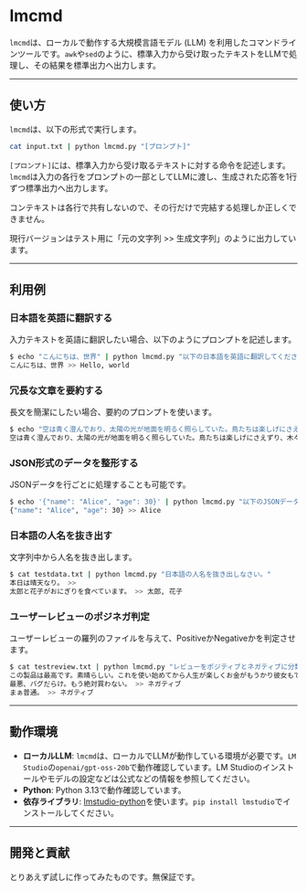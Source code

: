 # lmcmd

`lmcmd`は、ローカルで動作する大規模言語モデル (LLM) を利用したコマンドラインツールです。`awk`や`sed`のように、標準入力から受け取ったテキストをLLMで処理し、その結果を標準出力へ出力します。

-----

## 使い方

`lmcmd`は、以下の形式で実行します。

```bash
cat input.txt | python lmcmd.py "[プロンプト]"
```

`[プロンプト]`には、標準入力から受け取るテキストに対する命令を記述します。`lmcmd`は入力の各行をプロンプトの一部としてLLMに渡し、生成された応答を1行ずつ標準出力へ出力します。

コンテキストは各行で共有しないので、その行だけで完結する処理しか正しくできません。

現行バージョンはテスト用に「元の文字列 >> 生成文字列」のように出力しています。

-----

## 利用例

### 日本語を英語に翻訳する

入力テキストを英語に翻訳したい場合、以下のようにプロンプトを記述します。

```bash
$ echo "こんにちは、世界" | python lmcmd.py "以下の日本語を英語に翻訳してください："
こんにちは、世界 >> Hello, world
```

### 冗長な文章を要約する

長文を簡潔にしたい場合、要約のプロンプトを使います。

```bash
$ echo "空は青く澄んでおり、太陽の光が地面を明るく照らしていた。鳥たちは楽しげにさえずり、木々の葉は風に揺れていた。" | python lmcmd.py "以下の文章を10文字以内で要約してください："
空は青く澄んでおり、太陽の光が地面を明るく照らしていた。鳥たちは楽しげにさえずり、木々の葉は風に揺れていた。 >> 青空で鳥歌う
```

### JSON形式のデータを整形する

JSONデータを行ごとに処理することも可能です。

```bash
$ echo '{"name": "Alice", "age": 30}' | python lmcmd.py "以下のJSONデータからnameの値だけを抽出してください："
{"name": "Alice", "age": 30} >> Alice
```

### 日本語の人名を抜き出す

文字列中から人名を抜き出します。

```bash
$ cat testdata.txt | python lmcmd.py "日本語の人名を抜き出しなさい。"
本日は晴天なり。 >>
太郎と花子がおにぎりを食べています。 >> 太郎, 花子
```

### ユーザーレビューのポジネガ判定

ユーザーレビューの羅列のファイルを与えて、PositiveかNegativeかを判定させます。

```bash
$ cat testreview.txt | python lmcmd.py "レビューをポジティブとネガティブに分類してください。"
この製品は最高です。素晴らしい。これを使い始めてから人生が楽しくお金がもうかり彼女もできました。 >> Positive
最悪、バグだらけ。もう絶対買わない。 >> ネガティブ
まぁ普通。 >> ネガティブ
```

-----

## 動作環境

  * **ローカルLLM**: `lmcmd`は、ローカルでLLMが動作している環境が必要です。`LM Studio`の`openai/gpt-oss-20b`で動作確認しています。LM Studioのインストールやモデルの設定などは公式などの情報を参照してください。
  * **Python**: Python 3.13で動作確認しています。
  * **依存ライブラリ**: [lmstudio-python](https://lmstudio.ai/docs/python)を使います。`pip install lmstudio`でインストールしてください。

-----

## 開発と貢献

とりあえず試しに作ってみたものです。無保証です。
